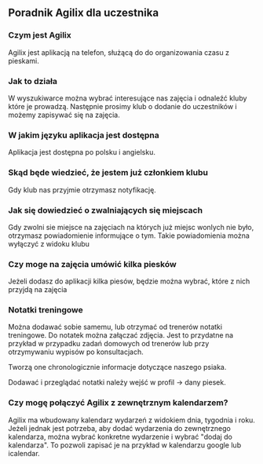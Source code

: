 ## Poradnik Agilix dla uczestnika

### Czym jest Agilix
Agilix jest aplikacją na telefon, służącą do do organizowania czasu z pieskami.

### Jak to działa
W wyszukiwarce można wybrać interesujące nas zajęcia i odnaleźć kluby które je prowadzą. 
Następnie prosimy klub o dodanie do uczestników i możemy zapisywać się na zajęcia.

### W jakim języku aplikacja jest dostępna
Aplikacja jest dostępna po polsku i angielsku.

### Skąd będe wiedzieć, że jestem już członkiem klubu
Gdy klub nas przyjmie otrzymasz notyfikację.

### Jak się dowiedzieć o zwalniających się miejscach
Gdy zwolni sie miejsce na zajęciach na których już miejsc wonlych nie było, otrzymasz powiadomienie informujące o tym. Takie powiadomienia można wyłączyć z widoku klubu

### Czy moge na zajęcia umówić kilka piesków
Jeżeli dodasz do aplikacji kilka piesów, będzie można wybrać, które z nich przyjdą na zajęcia

### Notatki treningowe
Można dodawać sobie samemu, lub otrzymać od trenerów notatki treningowe. Do notatek można załączać zdjęcia. Jest to przydatne na przykład w przypadku zadań domowych od trenerów lub przy otrzymywaniu wypisów po konsultacjach.

Tworzą one chronologicznie informacje dotyczące naszego psiaka. 

Dodawać i przeglądać notatki należy wejść w profil -> dany piesek.

### Czy mogę połączyć Agilix z zewnętrznym kalendarzem?
Agilix ma wbudowany kalendarz wydarzeń z widokiem dnia, tygodnia i roku. Jeżeli jednak jest potrzeba, aby dodać wydarzenia do zewnętrznego kalendarza, można wybrać konkretne wydarzenie i wybrać "dodaj do kalendarza". To pozwoli zapisać je na przykład w kalendarzu google lub icalendar.

